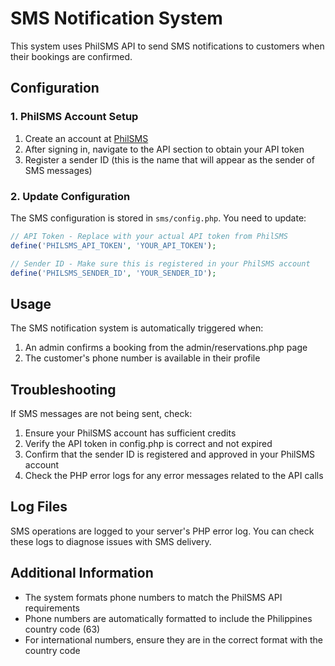 # SMS Notification System

This system uses PhilSMS API to send SMS notifications to customers when their bookings are confirmed.

## Configuration

### 1. PhilSMS Account Setup

1. Create an account at [PhilSMS](https://app.philsms.com/)
2. After signing in, navigate to the API section to obtain your API token
3. Register a sender ID (this is the name that will appear as the sender of SMS messages)

### 2. Update Configuration

The SMS configuration is stored in `sms/config.php`. You need to update:

```php
// API Token - Replace with your actual API token from PhilSMS
define('PHILSMS_API_TOKEN', 'YOUR_API_TOKEN');

// Sender ID - Make sure this is registered in your PhilSMS account
define('PHILSMS_SENDER_ID', 'YOUR_SENDER_ID');
```

## Usage

The SMS notification system is automatically triggered when:

1. An admin confirms a booking from the admin/reservations.php page
2. The customer's phone number is available in their profile

## Troubleshooting

If SMS messages are not being sent, check:

1. Ensure your PhilSMS account has sufficient credits
2. Verify the API token in config.php is correct and not expired
3. Confirm that the sender ID is registered and approved in your PhilSMS account
4. Check the PHP error logs for any error messages related to the API calls

## Log Files

SMS operations are logged to your server's PHP error log. You can check these logs to diagnose issues with SMS delivery.

## Additional Information

- The system formats phone numbers to match the PhilSMS API requirements
- Phone numbers are automatically formatted to include the Philippines country code (63)
- For international numbers, ensure they are in the correct format with the country code 
